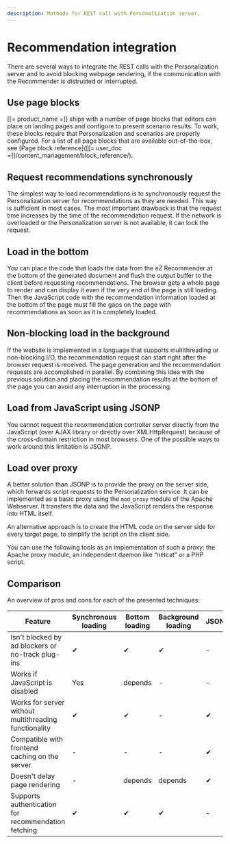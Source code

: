 ```yaml
---
description: Methods for REST call with Personalization server.
---
```


# Recommendation integration

There are several ways to integrate the REST calls with the Personalization server 
and to avoid blocking webpage rendering, if the communication with the Recommender 
is distrusted or interrupted.

## Use page blocks

[[= product_name =]] ships with a number of page blocks that editors can place on
landing pages and configure to present scenario results.
To work, these blocks require that Personalization and scenarios are properly 
configured.
For a list of all page blocks that are available out-of-the-box, 
see [Page block reference]([[= user_doc =]]/content_management/block_reference/).

## Request recommendations synchronously

The simplest way to load recommendations is to synchronously request the Personalization 
server for recommendations as they are needed. This way is sufficient in most cases. 
The most important drawback is that the request time increases by the time 
of the recommendation request. 
If the network is overloaded or the Personalization server is not available, 
it can lock the request.

## Load in the bottom

You can place the code that loads the data from the eZ Recommender at the bottom 
of the generated document and flush the output buffer to the client 
before requesting recommendations. 
The browser gets a whole page to render and can display it even if the very end 
of the page is still loading. 
Then the JavaScript code with the recommendation information loaded at the bottom 
of the page must fill the gaps on the page with recommendations as soon as 
it is completely loaded.

## Non-blocking load in the background

If the website is implemented in a language that supports multithreading or 
non-blocking I/O, the recommendation request can start right after the browser 
request is received. 
The page generation and the recommendation requests are accomplished in parallel. 
By combining this idea with the previous solution and placing the recommendation 
results at the bottom of the page you can avoid any interruption in the processing.

## Load from JavaScript using JSONP

You cannot request the recommendation controller server directly from the JavaScript 
(over AJAX library or directly over XMLHttpRequest) because of the cross-domain 
restriction in most browsers. 
One of the possible ways to work around this limitation is JSONP.

## Load over proxy

A better solution than JSONP is to provide the proxy on the server side, which 
forwards script requests to the Personalization service. 
It can be implemented as a basic proxy using the `mod_proxy` module of 
the Apache Webserver. 
It transfers the data and the JavaScript renders the response into HTML itself.

An alternative approach is to create the HTML code on the server side for every 
target page, to simplify the script on the client side.

You can use the following tools as an implementation of such a proxy: 
the Apache proxy module, an independent daemon like “netcat” or a PHP script.

## Comparison

An overview of pros and cons for each of the presented techniques:

|Feature|Synchronous loading|Bottom loading|Background loading|JSONP|XMLHttpRequest + Proxy|
|---|---|---|---|---|---|
|Isn't blocked by ad blockers or no-track plug-ins|&#10004;|&#10004;|&#10004;|-|&#10004;|
|Works if JavaScript is disabled|Yes|depends|-|-|-|	 	 
|Works for server without multithreading functionality|&#10004;|&#10004;|-|&#10004;|&#10004;|
|Compatible with frontend caching on the server|-|-|-|&#10004;|&#10004;|
|Doesn't delay page rendering|-|depends|depends|&#10004;|&#10004;|
|Supports authentication for recommendation fetching|&#10004;|&#10004;|&#10004;|-|depends|
